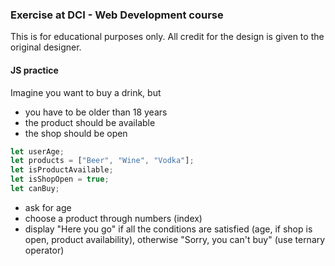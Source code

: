 ### Exercise at DCI - Web Development course

This is for educational purposes only. All credit for the design is given to the original designer.

#### JS practice

Imagine you want to buy a drink, but
- you have to be older than 18 years
- the product should be available
- the shop should be open

```js
let userAge;
let products = ["Beer", "Wine", "Vodka"];
let isProductAvailable;
let isShopOpen = true;
let canBuy;
```
- ask for age
- choose a product through numbers (index)
- display "Here you go" if all the conditions are satisfied (age, if shop is open, product availability), otherwise "Sorry, you can't buy" (use ternary operator)